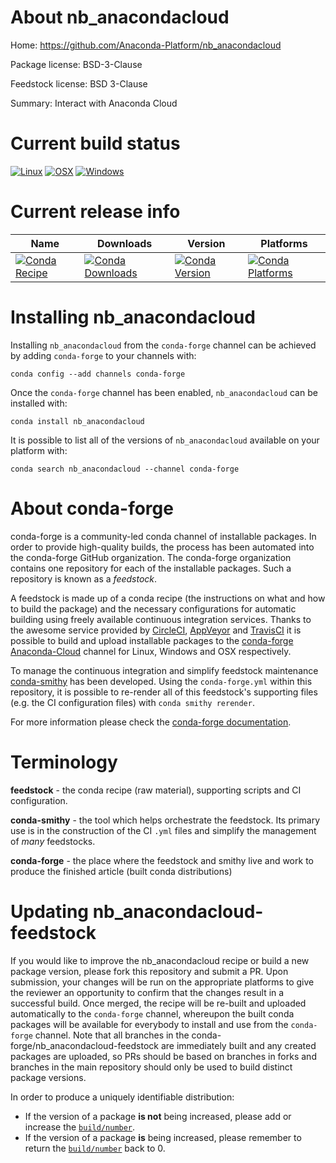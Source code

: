 About nb_anacondacloud
======================

Home: https://github.com/Anaconda-Platform/nb_anacondacloud

Package license: BSD-3-Clause

Feedstock license: BSD 3-Clause

Summary: Interact with Anaconda Cloud



Current build status
====================

[![Linux](https://img.shields.io/circleci/project/github/conda-forge/nb_anacondacloud-feedstock/master.svg?label=Linux)](https://circleci.com/gh/conda-forge/nb_anacondacloud-feedstock)
[![OSX](https://img.shields.io/travis/conda-forge/nb_anacondacloud-feedstock/master.svg?label=macOS)](https://travis-ci.org/conda-forge/nb_anacondacloud-feedstock)
[![Windows](https://img.shields.io/appveyor/ci/conda-forge/nb_anacondacloud-feedstock/master.svg?label=Windows)](https://ci.appveyor.com/project/conda-forge/nb-anacondacloud-feedstock/branch/master)

Current release info
====================

| Name | Downloads | Version | Platforms |
| --- | --- | --- | --- |
| [![Conda Recipe](https://img.shields.io/badge/recipe-nb_anacondacloud-green.svg)](https://anaconda.org/conda-forge/nb_anacondacloud) | [![Conda Downloads](https://img.shields.io/conda/dn/conda-forge/nb_anacondacloud.svg)](https://anaconda.org/conda-forge/nb_anacondacloud) | [![Conda Version](https://img.shields.io/conda/vn/conda-forge/nb_anacondacloud.svg)](https://anaconda.org/conda-forge/nb_anacondacloud) | [![Conda Platforms](https://img.shields.io/conda/pn/conda-forge/nb_anacondacloud.svg)](https://anaconda.org/conda-forge/nb_anacondacloud) |

Installing nb_anacondacloud
===========================

Installing `nb_anacondacloud` from the `conda-forge` channel can be achieved by adding `conda-forge` to your channels with:

```
conda config --add channels conda-forge
```

Once the `conda-forge` channel has been enabled, `nb_anacondacloud` can be installed with:

```
conda install nb_anacondacloud
```

It is possible to list all of the versions of `nb_anacondacloud` available on your platform with:

```
conda search nb_anacondacloud --channel conda-forge
```


About conda-forge
=================

conda-forge is a community-led conda channel of installable packages.
In order to provide high-quality builds, the process has been automated into the
conda-forge GitHub organization. The conda-forge organization contains one repository
for each of the installable packages. Such a repository is known as a *feedstock*.

A feedstock is made up of a conda recipe (the instructions on what and how to build
the package) and the necessary configurations for automatic building using freely
available continuous integration services. Thanks to the awesome service provided by
[CircleCI](https://circleci.com/), [AppVeyor](https://www.appveyor.com/)
and [TravisCI](https://travis-ci.org/) it is possible to build and upload installable
packages to the [conda-forge](https://anaconda.org/conda-forge)
[Anaconda-Cloud](https://anaconda.org/) channel for Linux, Windows and OSX respectively.

To manage the continuous integration and simplify feedstock maintenance
[conda-smithy](https://github.com/conda-forge/conda-smithy) has been developed.
Using the ``conda-forge.yml`` within this repository, it is possible to re-render all of
this feedstock's supporting files (e.g. the CI configuration files) with ``conda smithy rerender``.

For more information please check the [conda-forge documentation](https://conda-forge.org/docs/).

Terminology
===========

**feedstock** - the conda recipe (raw material), supporting scripts and CI configuration.

**conda-smithy** - the tool which helps orchestrate the feedstock.
                   Its primary use is in the construction of the CI ``.yml`` files
                   and simplify the management of *many* feedstocks.

**conda-forge** - the place where the feedstock and smithy live and work to
                  produce the finished article (built conda distributions)


Updating nb_anacondacloud-feedstock
===================================

If you would like to improve the nb_anacondacloud recipe or build a new
package version, please fork this repository and submit a PR. Upon submission,
your changes will be run on the appropriate platforms to give the reviewer an
opportunity to confirm that the changes result in a successful build. Once
merged, the recipe will be re-built and uploaded automatically to the
`conda-forge` channel, whereupon the built conda packages will be available for
everybody to install and use from the `conda-forge` channel.
Note that all branches in the conda-forge/nb_anacondacloud-feedstock are
immediately built and any created packages are uploaded, so PRs should be based
on branches in forks and branches in the main repository should only be used to
build distinct package versions.

In order to produce a uniquely identifiable distribution:
 * If the version of a package **is not** being increased, please add or increase
   the [``build/number``](https://conda.io/docs/user-guide/tasks/build-packages/define-metadata.html#build-number-and-string).
 * If the version of a package **is** being increased, please remember to return
   the [``build/number``](https://conda.io/docs/user-guide/tasks/build-packages/define-metadata.html#build-number-and-string)
   back to 0.
